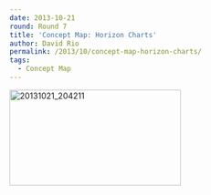 ```yaml
---
date: 2013-10-21
round: Round 7
title: 'Concept Map: Horizon Charts'
author: David Rio
permalink: /2013/10/concept-map-horizon-charts/
tags:
  - Concept Map
---
```

[<img class="alignnone size-medium wp-image-4878" alt="20131021_204211" src="/training-course/uploads/2013/10/20131021_204211-300x168.jpg" width="300" height="168" />][1]

 [1]: /training-course/uploads/2013/10/20131021_204211.jpg
